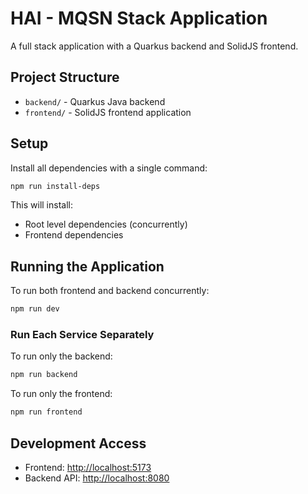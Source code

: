 # HAI - MQSN Stack Application

A full stack application with a Quarkus backend and SolidJS frontend.

## Project Structure

- `backend/` - Quarkus Java backend
- `frontend/` - SolidJS frontend application

## Setup

Install all dependencies with a single command:

```bash
npm run install-deps
```

This will install:
- Root level dependencies (concurrently)
- Frontend dependencies

## Running the Application

To run both frontend and backend concurrently:

```bash
npm run dev
```

### Run Each Service Separately

To run only the backend:

```bash
npm run backend
```

To run only the frontend:

```bash
npm run frontend
```

## Development Access

- Frontend: [http://localhost:5173](http://localhost:5173)
- Backend API: [http://localhost:8080](http://localhost:8080)
